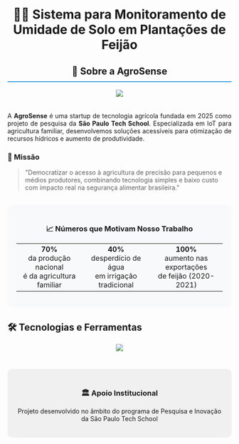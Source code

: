 <h1 align="center">🌱💧 Sistema para Monitoramento de Umidade de Solo em Plantações de Feijão</h1>


<h2 align="center" style="border-bottom: 2px solid #3498db; padding-bottom: 10px;">🏢 Sobre a AgroSense</h2>

<div align="center">
  <img src="https://github.com/user-attachments/assets/a853a316-2c97-4a9b-9675-851323a96bba"  style="margin-bottom: 20px;">
</div>

<p align="justify">
  A <strong>AgroSense</strong> é uma startup de tecnologia agrícola fundada em 2025 como projeto de pesquisa da <strong>São Paulo Tech School</strong>. Especializada em IoT para agricultura familiar, desenvolvemos soluções acessíveis para otimização de recursos hídricos e aumento de produtividade.
</p>

<h3>📜 Missão</h3>
<blockquote>
  "Democratizar o acesso à agricultura de precisão para pequenos e médios produtores, combinando tecnologia simples e baixo custo com impacto real na segurança alimentar brasileira."
</blockquote>


<div align="center" style="margin: 30px 0; background: #f8f9fa; padding: 20px; border-radius: 10px;">
  <h3>📈 Números que Motivam Nosso Trabalho</h3>
  <table>
    <tr>
      <td align="center">
        <strong>70%</strong><br>
        da produção nacional<br>é da agricultura familiar
      </td>
      <td align="center">
        <strong>40%</strong><br>
        desperdício de água<br>em irrigação tradicional
      </td>
      <td align="center">
        <strong>100%</strong><br>
        aumento nas exportações<br>de feijão (2020-2021)
      </td>
    </tr>
  </table>
</div>


<h2>🛠 Tecnologias e Ferramentas</h2>
<p align="center">
  <a href="https://skillicons.dev">
    <img src="https://skillicons.dev/icons?i=git,vscode,nodejs,html,css,js,c,arduino,linux,discord" />
  </a>
</p>



<!-- Rodapé Institucional -->
<div align="center" style="margin-top: 40px; padding: 20px; background: #f0f0f0; border-radius: 10px;">
  <h3>🏛️ Apoio Institucional</h3>
 
  <p>
    Projeto desenvolvido no âmbito do programa de Pesquisa e Inovação da São Paulo Tech School<br>
   
  </p>
</div>
